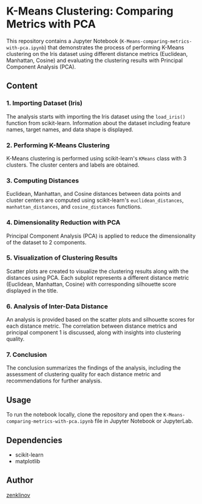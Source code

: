 # K-Means Clustering: Comparing Metrics with PCA

This repository contains a Jupyter Notebook (`K-Means-comparing-metrics-with-pca.ipynb`) that demonstrates the process of performing K-Means clustering on the Iris dataset using different distance metrics (Euclidean, Manhattan, Cosine) and evaluating the clustering results with Principal Component Analysis (PCA).

## Content

### 1. Importing Dataset (Iris)

The analysis starts with importing the Iris dataset using the `load_iris()` function from scikit-learn. Information about the dataset including feature names, target names, and data shape is displayed.

### 2. Performing K-Means Clustering

K-Means clustering is performed using scikit-learn's `KMeans` class with 3 clusters. The cluster centers and labels are obtained.

### 3. Computing Distances

Euclidean, Manhattan, and Cosine distances between data points and cluster centers are computed using scikit-learn's `euclidean_distances`, `manhattan_distances`, and `cosine_distances` functions.

### 4. Dimensionality Reduction with PCA

Principal Component Analysis (PCA) is applied to reduce the dimensionality of the dataset to 2 components.

### 5. Visualization of Clustering Results

Scatter plots are created to visualize the clustering results along with the distances using PCA. Each subplot represents a different distance metric (Euclidean, Manhattan, Cosine) with corresponding silhouette score displayed in the title.

### 6. Analysis of Inter-Data Distance

An analysis is provided based on the scatter plots and silhouette scores for each distance metric. The correlation between distance metrics and principal component 1 is discussed, along with insights into clustering quality.

### 7. Conclusion

The conclusion summarizes the findings of the analysis, including the assessment of clustering quality for each distance metric and recommendations for further analysis.

## Usage

To run the notebook locally, clone the repository and open the `K-Means-comparing-metrics-with-pca.ipynb` file in Jupyter Notebook or JupyterLab.

## Dependencies

- scikit-learn
- matplotlib

## Author

[zenklinov](https://github.com/zenklinov/)
